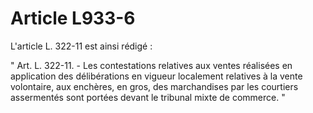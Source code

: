 # Article L933-6

L'article L. 322-11 est ainsi rédigé :

" Art. L. 322-11. - Les contestations relatives aux ventes réalisées en application des délibérations en vigueur localement relatives à la vente volontaire, aux enchères, en gros, des marchandises par les courtiers assermentés sont portées devant le tribunal mixte de commerce. "
